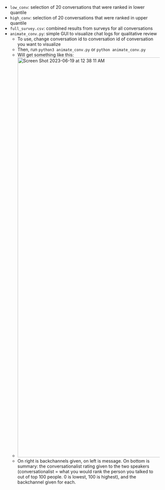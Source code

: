 - `low_conv`: selection of 20 conversations that were ranked in lower quantile
- `high_conv`: selection of 20 conversations that were ranked in upper quantile
- `full_survey.csv`: combined results from surveys for all conversations
- `animate_conv.py`: simple GUI to visualize chat logs for qualitative review
  - To use, change conversation id to conversation id of conversation you want to visualize
  - Then, run `python3 animate_conv.py` or `python animate_conv.py`
  - Will get something like this: 
  - <img width="1285" alt="Screen Shot 2023-06-19 at 12 38 11 AM" src="https://github.com/Hclover2003/natconv/assets/46469244/a877de59-cd62-4be6-b11a-cd40e43c112d">
  - On right is backchannels given, on left is message. On bottom is summary: the conversationalist rating given to the two speakers (conversationalist = what you would rank the person you talked to out of top 100 people. 0 is lowest, 100 is highest), and the backchannel given for each.

